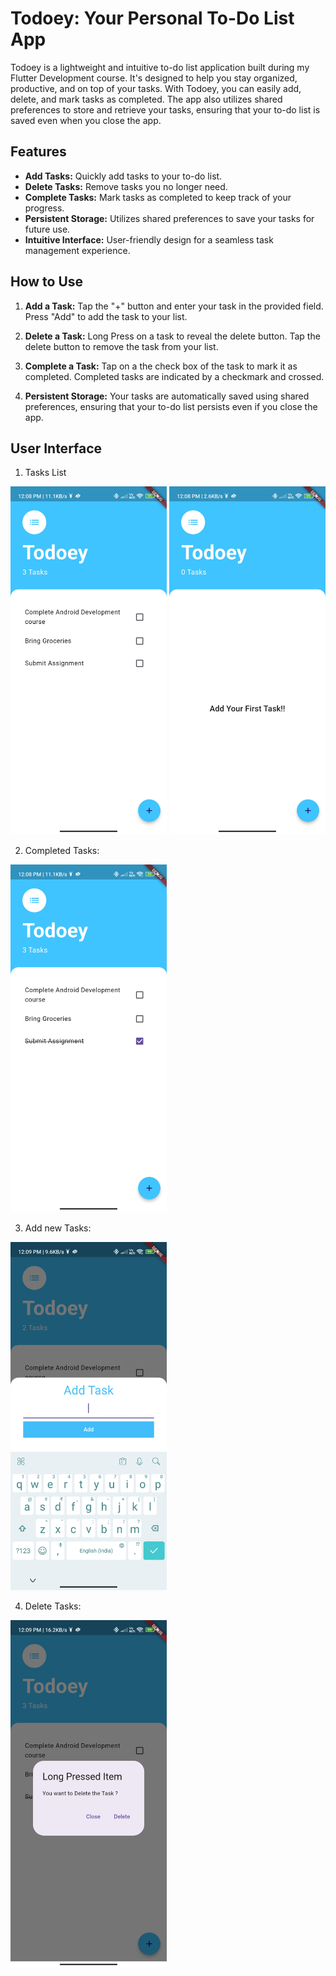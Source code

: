 # Todoey: Your Personal To-Do List App

Todoey is a lightweight and intuitive to-do list application built during my Flutter Development course. It's designed to help you stay organized, productive, and on top of your tasks. With Todoey, you can easily add, delete, and mark tasks as completed. The app also utilizes shared preferences to store and retrieve your tasks, ensuring that your to-do list is saved even when you close the app.

## Features

- **Add Tasks:** Quickly add tasks to your to-do list.
- **Delete Tasks:** Remove tasks you no longer need.
- **Complete Tasks:** Mark tasks as completed to keep track of your progress.
- **Persistent Storage:** Utilizes shared preferences to save your tasks for future use.
- **Intuitive Interface:** User-friendly design for a seamless task management experience.

## How to Use

1. **Add a Task:** Tap the "+" button and enter your task in the provided field. Press "Add" to add the task to your list.

2. **Delete a Task:** Long Press on a task to reveal the delete button. Tap the delete button to remove the task from your list.

3. **Complete a Task:** Tap on a the check box of the task to mark it as completed. Completed tasks are indicated by a checkmark and crossed.

4. **Persistent Storage:** Your tasks are automatically saved using shared preferences, ensuring that your to-do list persists even if you close the app.


## User Interface
1) Tasks List
<img src="https://github.com/mayank29malhotra/todoey_to_do_list/blob/master/5.jpg" alt="alt text" width="250px">
<img src="https://github.com/mayank29malhotra/todoey_to_do_list/blob/master/2.jpg" alt="alt text" width="250px">

2) Completed Tasks:
<img src="https://github.com/mayank29malhotra/todoey_to_do_list/blob/master/4.jpg" alt="alt text" width="250px">

3) Add new Tasks:
<img src="https://github.com/mayank29malhotra/todoey_to_do_list/blob/master/3.jpg" alt="alt text" width="250px">

4) Delete Tasks:
<img src="https://github.com/mayank29malhotra/todoey_to_do_list/blob/master/1.jpg" alt="alt text" width="250px">



